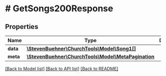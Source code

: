 # # GetSongs200Response

## Properties

Name | Type | Description | Notes
------------ | ------------- | ------------- | -------------
**data** | [**\StevenBuehner\ChurchTools\Model\Song1[]**](Song1.md) |  | [optional]
**meta** | [**\StevenBuehner\ChurchTools\Model\MetaPagination**](MetaPagination.md) |  | [optional]

[[Back to Model list]](../../README.md#models) [[Back to API list]](../../README.md#endpoints) [[Back to README]](../../README.md)
